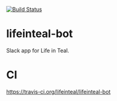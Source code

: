 [![Build Status](https://travis-ci.org/lifeinteal/lifeinteal-bot.svg?branch=master)](https://travis-ci.org/lifeinteal/lifeinteal-bot)

# lifeinteal-bot
Slack app for Life in Teal.

# CI

https://travis-ci.org/lifeinteal/lifeinteal-bot
